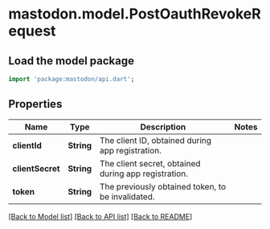 # mastodon.model.PostOauthRevokeRequest

## Load the model package
```dart
import 'package:mastodon/api.dart';
```

## Properties
Name | Type | Description | Notes
------------ | ------------- | ------------- | -------------
**clientId** | **String** | The client ID, obtained during app registration. | 
**clientSecret** | **String** | The client secret, obtained during app registration. | 
**token** | **String** | The previously obtained token, to be invalidated. | 

[[Back to Model list]](../README.md#documentation-for-models) [[Back to API list]](../README.md#documentation-for-api-endpoints) [[Back to README]](../README.md)


